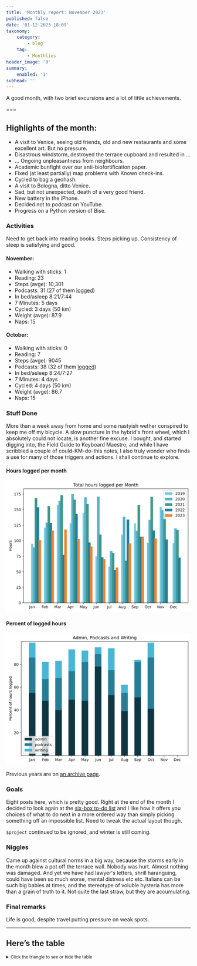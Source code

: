 ```yaml
---
title: 'Monthly report: November 2023'
published: false
date: '01-12-2023 18:09'
taxonomy:
    category:
        - blog
    tag:
        - Monthlies
header_image: '0'
summary:
    enabled: '1'
subhead: ''
---
```


A good month, with two brief excursions and a lot of little achievements.

===

## Highlights of the month:

- A visit to Venice, seeing old friends, old and new restaurants and some excellent art. But no pressure.
- Disastrous windstorm, destroyed the terrace cupboard and resulted in ...
- ... Ongoing unpleasantness from neighbours.
- Academic bunfight over our anti-biofortification paper.
- Fixed (at least partially) map problems with Known check-ins.
- Cycled to bag a geohash.
- A visit to Bologna, ditto Venice.
- Sad, but not unexpected, death of a very good friend.
- New battery in the iPhone.
- Decided not to podcast on YouTube.
- Progress on a Python version of Bise.

### Activities

Need to get back into reading books. Steps picking up. Consistency of sleep is satisfying and good.

#### November: 
* Walking with sticks: 1
* Reading: 23
* Steps (avge): 10,301
* Podcasts: 31 (27 of them [logged](https://www.jeremycherfas.net/stream/))
* In bed/asleep 8:21/7:44
* 7 Minutes: 5 days
* Cycled: 3 days (50 km)
* Weight (avge): 87.9
* Naps: 15

#### October: 
* Walking with sticks: 0
* Reading: 7
* Steps (avge): 9045
* Podcasts: 38 (32 of them [logged](https://www.jeremycherfas.net/stream/))
* In bed/asleep 8:24/7:27
* 7 Minutes: 4 days
* Cycled: 4 days (50 km)
* Weight (avge): 86.7
* Naps: 15

### Stuff Done

More than a week away from home and some nastyish wether conspired to keep me off my bicycle. A slow puncture in the hybrid's front wheel, which I absolutely could not locate, is another fine excuse. I bought, and started digging into, the Field Guide to Keyboard Maestro, and while I have scribbled a couple of could-KM-do-this notes, I also truly wonder who finds a use for many of those triggers and actions. I shall continue to explore.

#### Hours logged per month

![Graph of total hours worked each month since January 2019](hours-logged-2019-2023-10.svg)

#### Percent of logged hours

![Percentage of hours logged for Admin, Podcasts and Writing](percents-2023.svg)

Previous years are on [an archive page](https://jeremycherfas.net/blog/working-life).

### Goals

Eight posts here, which is pretty good. Right at the end of the month I decided to look again at the [six-box to-do list](https://anniemueller.com/everything-youve-ever-wanted-to-know-about-using-a-6-box-to-do-list/) and I like how it offers you choices of what to do next in a more ordered way than simply picking something off an impossible list. Need to tweak the actual layout though.

`$project` continued to be ignored, and winter is still coming.

### Niggles

Came up against cultural norms in a big way, because the storms early in the month blew a pot off the terrace wall. Nobody was hurt. Almost nothing was damaged. And yet we have had lawyer's letters, shrill haranguing, could have been so much worse, mental distress etc etc. Italians can be such big babies at times, and the stereotype of voluble hysteria has more than a grain of truth to it. Not quite the last straw, but they are accumulating.

### Final remarks

Life is good, despite travel putting pressure on weak spots.

----

## Here’s the table
<details>
<summary style="font-size: smaller;">Click the triangle to see or hide the table</summary>
<table class="worktable">
<thead>
<tr>
<th style="text-align: right;" class="bigrow">Month</th>
<th style="text-align: center;" class="bigrow">Total</th>
<th style="text-align: center;" class="smallrow">Daily</th>
<th style="text-align: center;"class="smallrow">Admin %</th>
<th style="text-align: center;"class="smallrow">ETP %</th>
<th style="text-align: center;"class="smallrow">Writing %</th>
<th style="text-align: center;"class="smallrow">Other %</th>
</tr>
</thead>
<tbody>
<tr>
<td style="text-align: right;">10</td>
<td style="text-align: center;">103.75</td>
<td style="text-align: center;">3.34</td>
<td style="text-align: center;">41</td>
<td style="text-align: center;">45</td>
<td style="text-align: center;">13</td>
<td style="text-align: center;">1</td>
</tr>
<tr>
<td style="text-align: right;">09</td>
<td style="text-align: center;">106.3</td>
<td style="text-align: center;">4.25</td>
<td style="text-align: center;">51</td>
<td style="text-align: center;">31</td>
<td style="text-align: center;">2</td>
<td style="text-align: center;">16</td>
</tr>
<tr>
<td style="text-align: right;">08</td>
<td style="text-align: center;">95.7</td>
<td style="text-align: center;">3.17</td>
<td style="text-align: center;">39</td>
<td style="text-align: center;">16</td>
<td style="text-align: center;">7</td>
<td style="text-align: center;">32</td>
</tr>
<tr>
<td style="text-align: right;">07</td>
<td style="text-align: center;">56.75</td>
<td style="text-align: center;">1.83</td>
<td style="text-align: center;">53</td>
<td style="text-align: center;">22</td>
<td style="text-align: center;">19</td>
<td style="text-align: center;">6</td>
</tr>
<tr>
<td style="text-align: right;">06</td>
<td style="text-align: center;">70.4</td>
<td style="text-align: center;">3.9</td>
<td style="text-align: center;">78</td>
<td style="text-align: center;">11</td>
<td style="text-align: center;">6</td>
<td style="text-align: center;">5</td>
</tr>
<tr>
<td style="text-align: right;">05</td>
<td style="text-align: center;">90.75</td>
<td style="text-align: center;">4.1</td>
<td style="text-align: center;">48</td>
<td style="text-align: center;">34</td>
<td style="text-align: center;">10</td>
<td style="text-align: center;">8</td>
</tr>
<tr>
<td style="text-align: right;">04</td>
<td style="text-align: center;">102.9</td>
<td style="text-align: center;">3.4</td>
<td style="text-align: center;">49</td>
<td style="text-align: center;">25</td>
<td style="text-align: center;">19</td>
<td style="text-align: center;">7</td>
</tr>
<tr>
<td style="text-align: right;">03</td>
<td style="text-align: center;">117.9</td>
<td style="text-align: center;">3.8</td>
<td style="text-align: center;">40</td>
<td style="text-align: center;">28</td>
<td style="text-align: center;">15</td>
<td style="text-align: center;">17</td>
</tr>
<tr>
<td style="text-align: right;">02</td>
<td style="text-align: center;">116.3</td>
<td style="text-align: center;">4.8</td>
<td style="text-align: center;">48</td>
<td style="text-align: center;">19</td>
<td style="text-align: center;">15</td>
<td style="text-align: center;">18</td>
</tr>

<tr>
<td style="text-align: right;">2023-01</td>
<td style="text-align: center;">101.0</td>
<td style="text-align: center;">4.8</td>
<td style="text-align: center;">53</td>
<td style="text-align: center;">31</td>
<td style="text-align: center;">13</td>
<td style="text-align: center;">3</td>
</tr>
</tbody>
</table>
</details>

